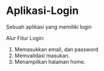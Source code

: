 # Aplikasi-Login
Sebuah aplikasi yang memiliki login

Alur Fitur Login:
1. Memasukkan email, dan password
2. Memvalidasi masukan.
3. Menampilkan halaman home.
